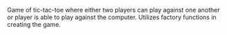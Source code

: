 Game of tic-tac-toe where either two players can play against one another or player is able to play against the computer.
Utilizes factory functions in creating the game. 
